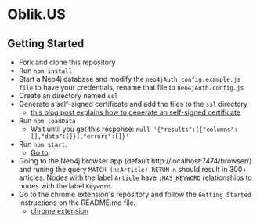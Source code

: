 # Oblik.US

## Getting Started
- Fork and clone this repository
- Run `npm install`
- Start a Neo4j database and modify the `neo4jAuth.config.example.js file` to have your credentials, rename that file to `neo4jAuth.config.js`
- Create an directory named `ssl`
- Generate a self-signed certificate and add the files to the `ssl` directory
  - [this blog post explains how to generate an self-signed certificate](https://matoski.com/article/node-express-generate-ssl/)
- Run `npm loadData`
  - Wait until you get this response: `null '{"results":[{"columns":[],"data":[]}],"errors":[]}'`
- Run `npm start`.
  - [Go to](https://localhost:8080/#/)
- Going to the Neo4j browser app (default http://localhost:7474/browser/) and runing the query `MATCH (n:Article) RETUN n` should result in 300+ articles. Nodes with the label `Article` have `:HAS_KEYWORD` relationships to nodes with the label `Keyword`.
- Go to the chrome extension's repository and follow the `Getting Started` instructions on the README.md file.
  - [chrome extension](https://github.com/OblikUs/chrome_extension)
